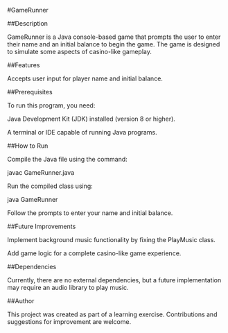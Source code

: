 #GameRunner

##Description

GameRunner is a Java console-based game that prompts the user to enter their name and an initial balance to begin the game. The game is designed to simulate some aspects of casino-like gameplay.

##Features

Accepts user input for player name and initial balance.

##Prerequisites

To run this program, you need:

Java Development Kit (JDK) installed (version 8 or higher).

A terminal or IDE capable of running Java programs.

##How to Run

Compile the Java file using the command:

javac GameRunner.java

Run the compiled class using:

java GameRunner

Follow the prompts to enter your name and initial balance.

##Future Improvements

Implement background music functionality by fixing the PlayMusic class.

Add game logic for a complete casino-like game experience.

##Dependencies

Currently, there are no external dependencies, but a future implementation may require an audio library to play music.

##Author

This project was created as part of a learning exercise. Contributions and suggestions for improvement are welcome.

